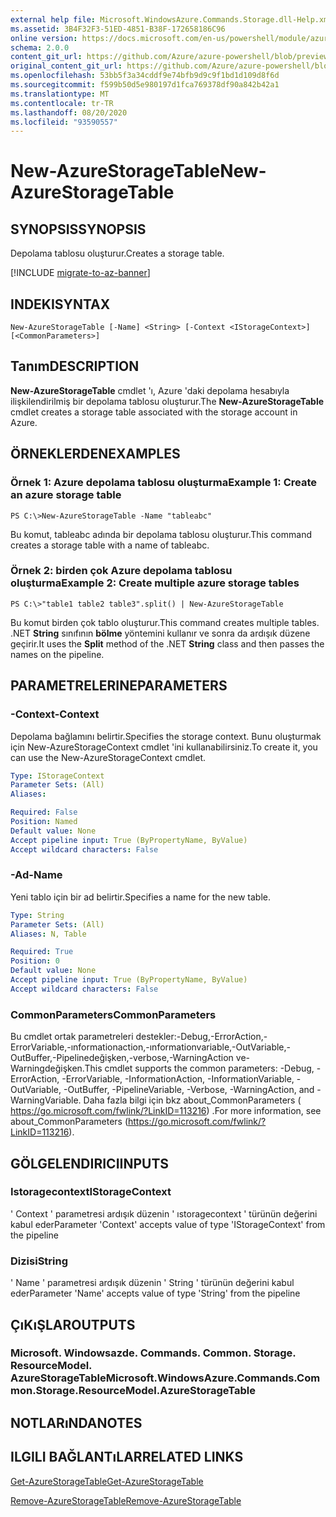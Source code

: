 ```yaml
---
external help file: Microsoft.WindowsAzure.Commands.Storage.dll-Help.xml
ms.assetid: 3B4F32F3-51ED-4851-B38F-172658186C96
online version: https://docs.microsoft.com/en-us/powershell/module/azure.storage/new-azurestoragetable
schema: 2.0.0
content_git_url: https://github.com/Azure/azure-powershell/blob/preview/src/Storage/Commands.Storage/help/New-AzureStorageTable.md
original_content_git_url: https://github.com/Azure/azure-powershell/blob/preview/src/Storage/Commands.Storage/help/New-AzureStorageTable.md
ms.openlocfilehash: 53bb5f3a34cddf9e74bfb9d9c9f1bd1d109d8f6d
ms.sourcegitcommit: f599b50d5e980197d1fca769378df90a842b42a1
ms.translationtype: MT
ms.contentlocale: tr-TR
ms.lasthandoff: 08/20/2020
ms.locfileid: "93590557"
---
```

# <span data-ttu-id="58d7e-101">New-AzureStorageTable</span><span class="sxs-lookup"><span data-stu-id="58d7e-101">New-AzureStorageTable</span></span>

## <span data-ttu-id="58d7e-102">SYNOPSIS</span><span class="sxs-lookup"><span data-stu-id="58d7e-102">SYNOPSIS</span></span>
<span data-ttu-id="58d7e-103">Depolama tablosu oluşturur.</span><span class="sxs-lookup"><span data-stu-id="58d7e-103">Creates a storage table.</span></span>

[!INCLUDE [migrate-to-az-banner](../../includes/migrate-to-az-banner.md)]

## <span data-ttu-id="58d7e-104">INDEKI</span><span class="sxs-lookup"><span data-stu-id="58d7e-104">SYNTAX</span></span>

```
New-AzureStorageTable [-Name] <String> [-Context <IStorageContext>] [<CommonParameters>]
```

## <span data-ttu-id="58d7e-105">Tanım</span><span class="sxs-lookup"><span data-stu-id="58d7e-105">DESCRIPTION</span></span>
<span data-ttu-id="58d7e-106">**New-AzureStorageTable** cmdlet 'ı, Azure 'daki depolama hesabıyla ilişkilendirilmiş bir depolama tablosu oluşturur.</span><span class="sxs-lookup"><span data-stu-id="58d7e-106">The **New-AzureStorageTable** cmdlet creates a storage table associated with the storage account in Azure.</span></span>

## <span data-ttu-id="58d7e-107">ÖRNEKLERDEN</span><span class="sxs-lookup"><span data-stu-id="58d7e-107">EXAMPLES</span></span>

### <span data-ttu-id="58d7e-108">Örnek 1: Azure depolama tablosu oluşturma</span><span class="sxs-lookup"><span data-stu-id="58d7e-108">Example 1: Create an azure storage table</span></span>
```
PS C:\>New-AzureStorageTable -Name "tableabc"
```

<span data-ttu-id="58d7e-109">Bu komut, tableabc adında bir depolama tablosu oluşturur.</span><span class="sxs-lookup"><span data-stu-id="58d7e-109">This command creates a storage table with a name of tableabc.</span></span>

### <span data-ttu-id="58d7e-110">Örnek 2: birden çok Azure depolama tablosu oluşturma</span><span class="sxs-lookup"><span data-stu-id="58d7e-110">Example 2: Create multiple azure storage tables</span></span>
```
PS C:\>"table1 table2 table3".split() | New-AzureStorageTable
```

<span data-ttu-id="58d7e-111">Bu komut birden çok tablo oluşturur.</span><span class="sxs-lookup"><span data-stu-id="58d7e-111">This command creates multiple tables.</span></span>
<span data-ttu-id="58d7e-112">.NET **String** sınıfının **bölme** yöntemini kullanır ve sonra da ardışık düzene geçirir.</span><span class="sxs-lookup"><span data-stu-id="58d7e-112">It uses the **Split** method of the .NET **String** class and then passes the names on the pipeline.</span></span>

## <span data-ttu-id="58d7e-113">PARAMETRELERINE</span><span class="sxs-lookup"><span data-stu-id="58d7e-113">PARAMETERS</span></span>

### <span data-ttu-id="58d7e-114">-Context</span><span class="sxs-lookup"><span data-stu-id="58d7e-114">-Context</span></span>
<span data-ttu-id="58d7e-115">Depolama bağlamını belirtir.</span><span class="sxs-lookup"><span data-stu-id="58d7e-115">Specifies the storage context.</span></span>
<span data-ttu-id="58d7e-116">Bunu oluşturmak için New-AzureStorageContext cmdlet 'ini kullanabilirsiniz.</span><span class="sxs-lookup"><span data-stu-id="58d7e-116">To create it, you can use the New-AzureStorageContext cmdlet.</span></span>

```yaml
Type: IStorageContext
Parameter Sets: (All)
Aliases: 

Required: False
Position: Named
Default value: None
Accept pipeline input: True (ByPropertyName, ByValue)
Accept wildcard characters: False
```

### <span data-ttu-id="58d7e-117">-Ad</span><span class="sxs-lookup"><span data-stu-id="58d7e-117">-Name</span></span>
<span data-ttu-id="58d7e-118">Yeni tablo için bir ad belirtir.</span><span class="sxs-lookup"><span data-stu-id="58d7e-118">Specifies a name for the new table.</span></span>

```yaml
Type: String
Parameter Sets: (All)
Aliases: N, Table

Required: True
Position: 0
Default value: None
Accept pipeline input: True (ByPropertyName, ByValue)
Accept wildcard characters: False
```

### <span data-ttu-id="58d7e-119">CommonParameters</span><span class="sxs-lookup"><span data-stu-id="58d7e-119">CommonParameters</span></span>
<span data-ttu-id="58d7e-120">Bu cmdlet ortak parametreleri destekler:-Debug,-ErrorAction,-ErrorVariable,-ınformationaction,-ınformationvariable,-OutVariable,-OutBuffer,-Pipelinedeğişken,-verbose,-WarningAction ve-Warningdeğişken.</span><span class="sxs-lookup"><span data-stu-id="58d7e-120">This cmdlet supports the common parameters: -Debug, -ErrorAction, -ErrorVariable, -InformationAction, -InformationVariable, -OutVariable, -OutBuffer, -PipelineVariable, -Verbose, -WarningAction, and -WarningVariable.</span></span> <span data-ttu-id="58d7e-121">Daha fazla bilgi için bkz about_CommonParameters ( https://go.microsoft.com/fwlink/?LinkID=113216) .</span><span class="sxs-lookup"><span data-stu-id="58d7e-121">For more information, see about_CommonParameters (https://go.microsoft.com/fwlink/?LinkID=113216).</span></span>

## <span data-ttu-id="58d7e-122">GÖLGELENDIRICI</span><span class="sxs-lookup"><span data-stu-id="58d7e-122">INPUTS</span></span>

### <span data-ttu-id="58d7e-123">Istoragecontext</span><span class="sxs-lookup"><span data-stu-id="58d7e-123">IStorageContext</span></span>

<span data-ttu-id="58d7e-124">' Context ' parametresi ardışık düzenin ' ıstoragecontext ' türünün değerini kabul eder</span><span class="sxs-lookup"><span data-stu-id="58d7e-124">Parameter 'Context' accepts value of type 'IStorageContext' from the pipeline</span></span>

### <span data-ttu-id="58d7e-125">Dizisi</span><span class="sxs-lookup"><span data-stu-id="58d7e-125">String</span></span>

<span data-ttu-id="58d7e-126">' Name ' parametresi ardışık düzenin ' String ' türünün değerini kabul eder</span><span class="sxs-lookup"><span data-stu-id="58d7e-126">Parameter 'Name' accepts value of type 'String' from the pipeline</span></span>

## <span data-ttu-id="58d7e-127">ÇıKıŞLAR</span><span class="sxs-lookup"><span data-stu-id="58d7e-127">OUTPUTS</span></span>

### <span data-ttu-id="58d7e-128">Microsoft. Windowsazde. Commands. Common. Storage. ResourceModel. AzureStorageTable</span><span class="sxs-lookup"><span data-stu-id="58d7e-128">Microsoft.WindowsAzure.Commands.Common.Storage.ResourceModel.AzureStorageTable</span></span>

## <span data-ttu-id="58d7e-129">NOTLARıNDA</span><span class="sxs-lookup"><span data-stu-id="58d7e-129">NOTES</span></span>

## <span data-ttu-id="58d7e-130">ILGILI BAĞLANTıLAR</span><span class="sxs-lookup"><span data-stu-id="58d7e-130">RELATED LINKS</span></span>

[<span data-ttu-id="58d7e-131">Get-AzureStorageTable</span><span class="sxs-lookup"><span data-stu-id="58d7e-131">Get-AzureStorageTable</span></span>](./Get-AzureStorageTable.md)

[<span data-ttu-id="58d7e-132">Remove-AzureStorageTable</span><span class="sxs-lookup"><span data-stu-id="58d7e-132">Remove-AzureStorageTable</span></span>](./Remove-AzureStorageTable.md)


